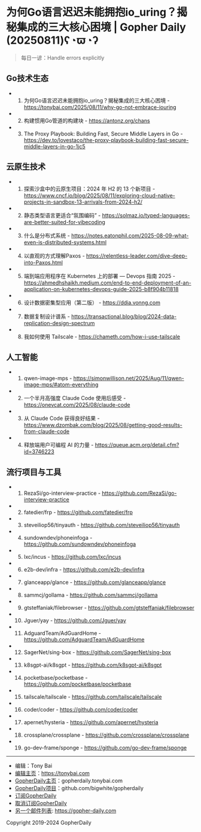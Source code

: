 # 为何Go语言迟迟未能拥抱io_uring？揭秘集成的三大核心困境 | Gopher Daily (20250811)ʕ◔ϖ◔ʔ

>每日一谚：Handle errors explicitly

## Go技术生态


- 1. 为何Go语言迟迟未能拥抱io_uring？揭秘集成的三大核心困境 - https://tonybai.com/2025/08/11/why-go-not-embrace-iouring

- 2. 构建惯用Go管道的构建块 - https://antonz.org/chans

- 3. The Proxy Playbook: Building Fast, Secure Middle Layers in Go - https://dev.to/lovestaco/the-proxy-playbook-building-fast-secure-middle-layers-in-go-1jc5


## 云原生技术


- 1. 探索沙盒中的云原生项目：2024 年 H2 的 13 个新项目 - https://www.cncf.io/blog/2025/08/11/exploring-cloud-native-projects-in-sandbox-13-arrivals-from-2024-h2/

- 2. 静态类型语言更适合“氛围编码” - https://solmaz.io/typed-languages-are-better-suited-for-vibecoding

- 3. 什么是分布式系统 - https://notes.eatonphil.com/2025-08-09-what-even-is-distributed-systems.html

- 4. 以直观的方式理解Paxos - https://relentless-leader.com/dive-deep-into-Paxos.html

- 5. 端到端应用程序在 Kubernetes 上的部署 — Devops 指南 2025 - https://ahmedhshaikh.medium.com/end-to-end-deployment-of-an-application-on-kubernetes-devops-guide-2025-b8f904b11818

- 6. 设计数据密集型应用（第二版） - https://ddia.vonng.com

- 7. 数据复制设计谱系 - https://transactional.blog/blog/2024-data-replication-design-spectrum

- 8. 我如何使用 Tailscale - https://chameth.com/how-i-use-tailscale


## 人工智能


- 1. qwen-image-mps - https://simonwillison.net/2025/Aug/11/qwen-image-mps/#atom-everything

- 2. 一个半月高强度 Claude Code 使用后感受 - https://onevcat.com/2025/08/claude-code

- 3. 从 Claude Code 获得良好结果 - https://www.dzombak.com/blog/2025/08/getting-good-results-from-claude-code

- 4. 释放端用户可编程 AI 的力量 - https://queue.acm.org/detail.cfm?id=3746223


## 流行项目与工具


- 1. RezaSi/go-interview-practice - https://github.com/RezaSi/go-interview-practice

- 2. fatedier/frp - https://github.com/fatedier/frp

- 3. steveiliop56/tinyauth - https://github.com/steveiliop56/tinyauth

- 4. sundowndev/phoneinfoga - https://github.com/sundowndev/phoneinfoga

- 5. lxc/incus - https://github.com/lxc/incus

- 6. e2b-dev/infra - https://github.com/e2b-dev/infra

- 7. glanceapp/glance - https://github.com/glanceapp/glance

- 8. sammcj/gollama - https://github.com/sammcj/gollama

- 9. gtsteffaniak/filebrowser - https://github.com/gtsteffaniak/filebrowser

- 10. Jguer/yay - https://github.com/Jguer/yay

- 11. AdguardTeam/AdGuardHome - https://github.com/AdguardTeam/AdGuardHome

- 12. SagerNet/sing-box - https://github.com/SagerNet/sing-box

- 13. k8sgpt-ai/k8sgpt - https://github.com/k8sgpt-ai/k8sgpt

- 14. pocketbase/pocketbase - https://github.com/pocketbase/pocketbase

- 15. tailscale/tailscale - https://github.com/tailscale/tailscale

- 16. coder/coder - https://github.com/coder/coder

- 17. apernet/hysteria - https://github.com/apernet/hysteria

- 18. crossplane/crossplane - https://github.com/crossplane/crossplane

- 19. go-dev-frame/sponge - https://github.com/go-dev-frame/sponge


----

- 编辑：Tony Bai
- [编辑主页](https://tonybai.com)：https://tonybai.com
- [GopherDaily主页](https://gopherdaily.tonybai.com)：gopherdaily.tonybai.com
- [GopherDaily项目](https://github.com/bigwhite/gopherdaily)：github.com/bigwhite/gopherdaily
- [订阅GopherDaily](https://gopherdaily.tonybai.com/subscribe)
- [取消订阅GopherDaily](https://gopherdaily.tonybai.com/unsubscribe)
- [另一个邮件列表](https://gopher-daily.com): https://gopher-daily.com

Copyright 2019-2024 GopherDaily
